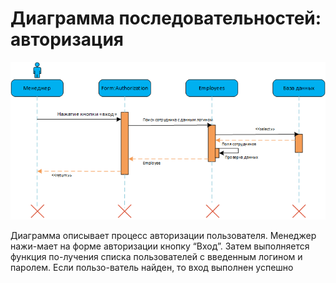 # Диаграмма последовательностей: авторизация
![](../../Pictures/SequenceAuthorizatonDiagram.png  "Общая диаграмма действий")

Диаграмма описывает процесс авторизации пользователя. Менеджер нажи-мает на форме авторизации кнопку “Вход”. Затем выполняется функция по-лучения списка пользователей с введенным логином и паролем. Если пользо-ватель найден, то вход выполнен успешно
